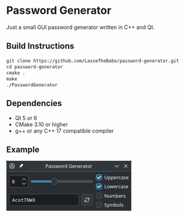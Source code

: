 # Password Generator

Just a small GUI password generator written in C++ and Qt.

## Build Instructions
```
git clone https://github.com/LasseTheBabo/password-generator.git
cd password-generator
cmake .
make
./PasswordGenerator
```

## Dependencies
- Qt 5 or 6
- CMake 3.10 or higher
- g++ or any C++ 17 compatible compiler

## Example
![](/example.png)
